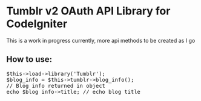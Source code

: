 <h1>Tumblr v2 OAuth API Library for CodeIgniter</h1>
<p>This is a work in progress currently, more api methods to be created as I go</p>

<h2>How to use:</h2>
<pre>
$this->load->library('Tumblr');
$blog_info = $this->tumblr->blog_info();
// Blog info returned in object
echo $blog_info->title; // echo blog title
</pre>